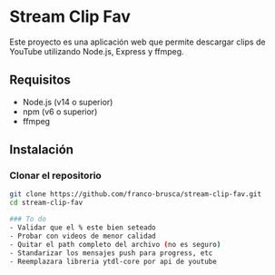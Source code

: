 # Stream Clip Fav

Este proyecto es una aplicación web que permite descargar clips de YouTube utilizando Node.js, Express y ffmpeg.

## Requisitos

- Node.js (v14 o superior)
- npm (v6 o superior)
- ffmpeg

## Instalación

### Clonar el repositorio

```bash
git clone https://github.com/franco-brusca/stream-clip-fav.git
cd stream-clip-fav

### To do
- Validar que el % este bien seteado
- Probar con videos de menor calidad
- Quitar el path completo del archivo (no es seguro)
- Standarizar los mensajes push para progress, etc
- Reemplazara libreria ytdl-core por api de youtube


